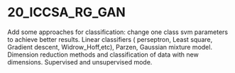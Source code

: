 # 20_ICCSA_RG_GAN
Add some approaches for classification:
change one class svm parameters to achieve better results.
Linear classifiers ( perseptron, Least square, Gradient descent, Widrow_Hoff,etc), Parzen, Gaussian mixture model.
Dimension reduction methods and classification of data with new dimensions.
Supervised and unsupervised mode.

